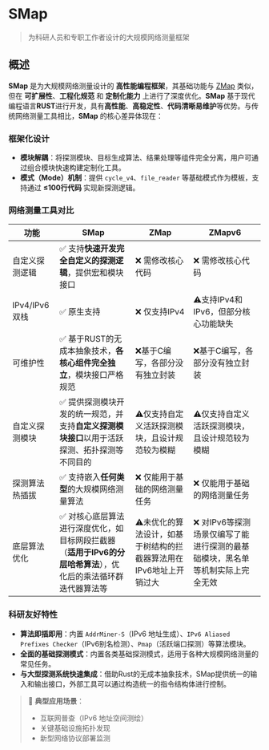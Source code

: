 # SMap

> 为科研人员和专职工作者设计的大规模网络测量框架

## 概述

**SMap** 是为大规模网络测量设计的 **高性能编程框架**，其基础功能与 [ZMap](https://github.com/tumi8/zmap) 类似，但在 **可扩展性**、**工程化规范** 和 **定制化能力** 上进行了深度优化。**SMap** 基于现代编程语言**RUST**进行开发，具有**高性能**、**高稳定性**、**代码清晰易维护**等优势。与传统网络测量工具相比，**SMap** 的核心差异体现在：

### 框架化设计
- **模块解耦**：将探测模块、目标生成算法、结果处理等组件完全分离，用户可通过组合模块快速构建定制化工具。
- **模式（Mode）机制**：提供 `cycle_v4`、`file_reader` 等基础模式作为模板，支持通过 ​**≤100行代码** 实现新探测逻辑。

### 网络测量工具对比
| 功能                | SMap                        | ZMap           | ZMapv6   |
|---------------------|-------------------------------|----------------|---------------------|
| 自定义探测逻辑      | ✅ 支持**快速开发完全自定义的探测逻辑**，提供宏和模块接口 | ❌ 需修改核心代码 | ❌ 需修改核心代码 |
| IPv4/IPv6 双栈      | ✅ 原生支持                    | ❌ 仅支持IPv4 | ⚠️支持IPv4和IPv6，但部分核心功能缺失 |
| 可维护性 | ✅ 基于RUST的无成本抽象技术，**各核心组件完全独立**，模块接口严格规范 | ❌基于C编写，各部分没有独立封装 | ❌基于C编写，各部分没有独立封装 |
| 自定义探测模块 | ✅ 提供探测模块开发的统一规范，并支持**自定义探测模块接口**以用于活跃探测、拓扑探测等不同目的 | ⚠️仅支持自定义活跃探测模块，且设计规范较为模糊 | ⚠️仅支持自定义活跃探测模块，且设计规范较为模糊 |
| 探测算法热插拔 | ✅ 支持嵌入**任何类型**的大规模网络测量算法 | ❌ 仅能用于基础的网络测量任务 | ❌ 仅能用于基础的网络测量任务 |
| 底层算法优化 | ✅ 对核心底层算法进行深度优化，如目标网段拦截器（**适用于IPv6的分层哈希算法**），优化后的乘法循环群迭代器算法等 | ⚠️未优化的算法设计，如基于树结构的拦截器算法用在IPv6地址上开销过大 | ❌ 对IPv6等探测场景仅编写了能进行探测的最基础模块，黑名单等机制实际上完全无效 |

### 科研友好特性

- **算法即插即用**：内置 `AddrMiner-S`（IPv6 地址生成）、`IPv6 Aliased Prefixes Checker`（IPv6别名检测）、`Pmap`（活跃端口探测）等算法模块。
- **全面的基础探测模式**：内置各类基础探测模式，适用于各种大规模网络测量的常见任务。
- **与大型探测系统快速集成**：借助Rust的无成本抽象技术，SMap提供统一的输入和输出接口，外部工具可以通过构造统一的指令结构体进行控制。

> 📌 ​**典型应用场景**：  
> - 互联网普查（IPv6 地址空间测绘）  
> - 关键基础设施拓扑发现  
> - 新型网络协议部署监测  